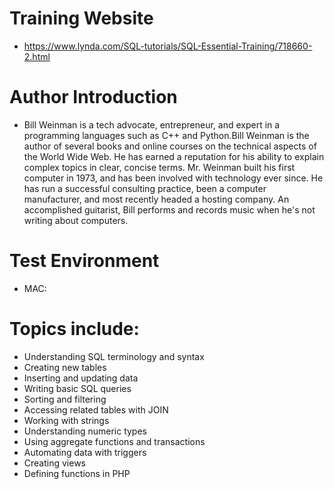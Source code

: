 # Training Website
* https://www.lynda.com/SQL-tutorials/SQL-Essential-Training/718660-2.html
# Author Introduction
* Bill Weinman is a tech advocate, entrepreneur, and expert in a programming languages such as C++ and Python.Bill Weinman is the author of several books and online courses on the technical aspects of the World Wide Web. He has earned a reputation for his ability to explain complex topics in clear, concise terms. Mr. Weinman built his first computer in 1973, and has been involved with technology ever since. He has run a successful consulting practice, been a computer manufacturer, and most recently headed a hosting company. An accomplished guitarist, Bill performs and records music when he's not writing about computers. 
# Test Environment
* MAC: 
# Topics include:
* Understanding SQL terminology and syntax
* Creating new tables
* Inserting and updating data
* Writing basic SQL queries
* Sorting and filtering
* Accessing related tables with JOIN
* Working with strings
* Understanding numeric types
* Using aggregate functions and transactions
* Automating data with triggers
* Creating views
* Defining functions in PHP
